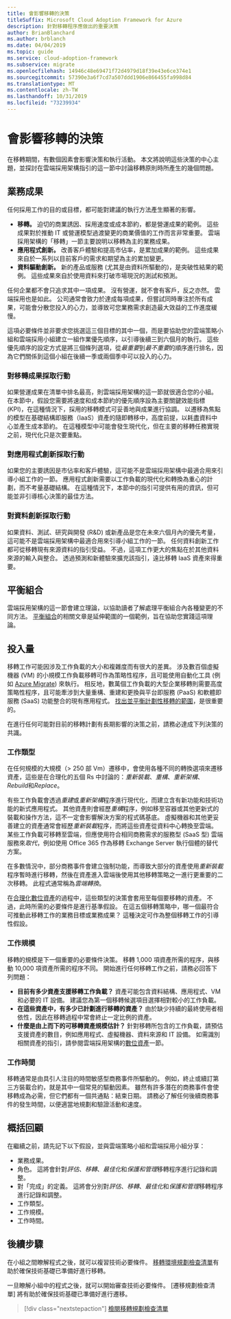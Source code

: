 ```yaml
---
title: 會影響移轉的決策
titleSuffix: Microsoft Cloud Adoption Framework for Azure
description: 針對移轉程序應做出的重要決策
author: BrianBlanchard
ms.author: brblanch
ms.date: 04/04/2019
ms.topic: guide
ms.service: cloud-adoption-framework
ms.subservice: migrate
ms.openlocfilehash: 14946c48e69471f72d4979d18f39e43e6ce374e1
ms.sourcegitcommit: 57390e3a6f7cd7a507ddd1906e866455fa998d84
ms.translationtype: MT
ms.contentlocale: zh-TW
ms.lasthandoff: 10/31/2019
ms.locfileid: "73239934"
---
```

# <a name="decisions-that-affect-migrations"></a>會影響移轉的決策

在移轉期間，有數個因素會影響決策和執行活動。 本文將說明這些決策的中心主題，並探討在雲端採用架構指引的這一節中討論移轉原則時所產生的幾個問題。

## <a name="business-outcomes"></a>業務成果

任何採用工作的目的或目標，都可能對建議的執行方法產生顯著的影響。

- **移轉。** 迫切的商業誘因、採用速度或成本節約，都是營運成果的範例。 這些成果對於推動 IT 或營運模型過渡變更的商業價值的工作而言非常重要。 雲端採用架構的「移轉」一節主要說明以移轉為主的業務成果。
- **應用程式創新。** 改善客戶體驗和提高市佔率，是累加成果的範例。 這些成果來自於一系列以目前客戶的需求和期望為主的累加變更。
- **資料驅動創新。** 新的產品或服務 (尤其是由資料所驅動的)，是突破性結果的範例。 這些成果來自於使用資料來打破市場現況的測試和預測。

任何企業都不會只追求其中一項成果。 沒有營運，就不會有客戶，反之亦然。 雲端採用也是如此。 公司通常會致力於達成每項成果，但嘗試同時專注於所有成果，可能會分散您投入的心力，並導致可您業務需求創造最大效益的工作進度緩慢。

這項必要條件並非要求您挑選這三個目標的其中一個，而是要協助您的雲端策略小組和雲端採用小組建立一組作業優先順序，以引導後續三到六個月的執行。 這些優先順序的設定方式是將三個條列選項，從*最重要*到*最不重要*的順序進行排名，因為它們關係到這個小組在後續一季或兩個季中可以投入的心力。

### <a name="acting-on-migration-outcomes"></a>對移轉成果採取行動

如果營運成果在清單中排名最高，則雲端採用架構的這一節就很適合您的小組。 在本節中，假設您需要將速度和成本節約的優先順序設為主要關鍵效能指標 (KPI)，在這種情況下，採用的移轉模式可妥善地與成果進行協調。 以遷移為焦點的模型在基礎結構即服務（IaaS）資產的隨即轉移中，高度前提，以耗盡資料中心並產生成本節約。 在這種模型中可能會發生現代化，但在主要的移轉任務實現之前，現代化只是次要重點。

### <a name="acting-on-application-innovations"></a>對應用程式創新採取行動

如果您的主要誘因是市佔率和客戶體驗，這可能不是雲端採用架構中最適合用來引導小組工作的一節。 應用程式創新需要以工作負載的現代化和轉換為重心的計劃，而不考量基礎結構。 在這種情況下，本節中的指引可提供有用的資訊，但可能並非引導核心決策的最佳方法。

### <a name="acting-on-data-innovations"></a>對資料創新採取行動

如果資料、測試、研究與開發 (R&D) 或新產品是您在未來六個月內的優先考量，這可能不是雲端採用架構中最適合用來引導小組工作的一節。 任何資料創新工作都可從移轉現有來源資料的指引受益。 不過，這項工作更大的焦點在於其他資料來源的輸入與整合。 透過預測和新體驗來擴充該指引，遠比移轉 IaaS 資產來得重要。

## <a name="balancing-the-portfolio"></a>平衡組合

雲端採用架構的這一節會建立理論，以協助讀者了解處理平衡組合內各種變更的不同方法。 [平衡組合](../../expanded-scope/balance-the-portfolio.md)的相關文章是延伸範圍的一個範例，旨在協助您實踐這項理論。

## <a name="effort"></a>投入量

移轉工作可能因涉及工作負載的大小和複雜度而有很大的差異。 涉及數百個虛擬機器 (VM) 的小規模工作負載移轉可作為策略性程序，且可能使用自動化工具 (例如 [Azure Migrate](https://docs.microsoft.com/azure/migrate/migrate-overview)) 來執行。 相反地，數萬個工作負載的大型企業移轉則需要高度策略性程序，且可能牽涉到大量重構、重建和更換與平台即服務 (PaaS) 和軟體即服務 (SaaS) 功能整合的現有應用程式。 [找出並平衡計劃性移轉的範圍](../../expanded-scope/balance-the-portfolio.md)，是很重要的。

在進行任何可能對目前的移轉計劃有長期影響的決策之前，請務必達成下列決策的共識。

### <a name="effort-type"></a>工作類型

在任何規模的大規模（> 250 部 Vm）遷移中，會使用各種不同的轉換選項來遷移資產，這些是在合理化的五個 Rs 中討論的：*重新裝載*、*重構*、*重新架構*、 *Rebuild*和*Replace*。

有些工作負載會透過*重建*或*重新架構*程序進行現代化，而建立含有新功能和技術功能的新式應用程式。 其他資產則會經歷*重構*程序，例如移至容器或其他更新式的裝載和操作方法，這不一定會影響解決方案的程式碼基底。 虛擬機器和其他更妥善建立的資產通常會經歷*重新裝載*程序，而將這些資產從資料中心轉換至雲端。 某些工作負載可移轉至雲端，但應使用符合相同商務需求的服務型 (SaaS 型) 雲端服務來*取代*，例如使用 Office 365 作為移轉 Exchange Server 執行個體的替代方案。

在多數情況中，部分商務事件會建立強制功能，而導致大部分的資產使用*重新裝載*程序暫時進行移轉，然後在資產進入雲端後使用其他移轉策略之一進行更重要的二次移轉。 此程式通常稱為*雲端轉換*。

在[合理化數位資產](../../../digital-estate/calculate.md)的過程中，這些類型的決策會套用至每個要移轉的資產。 不過，此時所需的必要條件是進行基準假設。 在這五個移轉策略中，哪一個最符合可推動此移轉工作的業務目標或業務成果？ 這種決定可作為整個移轉工作的引導性假設。

### <a name="effort-scale"></a>工作規模

移轉的規模是下一個重要的必要條件決策。 移轉 1,000 項資產所需的程序，與移動 10,000 項資產所需的程序不同。 開始進行任何移轉工作之前，請務必回答下列問題：

- **目前有多少資產支援移轉工作負載？** 資產可能包含資料結構、應用程式、VM 和必要的 IT 設備。 建議您為第一個移轉候選項目選擇相對較小的工作負載。
- **在這些資產中，有多少已計劃進行移轉的資產？** 由於缺少持續的最終使用者相依性，因此在移轉過程中常會終止一定比例的資產。
- **什麼是由上而下的可移轉資產規模估計？** 針對移轉所包含的工作負載，請預估支援資產的數目，例如應用程式、虛擬機器、資料來源和 IT 設備。 如需識別相關資產的指引，請參閱雲端採用架構的[數位資產](../../../digital-estate/index.md)一節。

### <a name="effort-timing"></a>工作時間

移轉通常是由具引人注目的時間敏感型商務事件所驅動的。 例如，終止或續訂第三方裝載合約，就是其中一個常見的驅動因素。 雖然有許多潛在的商務事件會使移轉成為必需，但它們都有一個共通點：結束日期。 請務必了解任何後續商務事件的發生時間，以便適當地規劃和驗證活動和速度。

## <a name="recap"></a>概括回顧

在繼續之前，請先記下以下假設，並與雲端策略小組和雲端採用小組分享：

- 業務成果。
- 角色。 這將會針對*評估*、*移轉*、*最佳化*和*保護和管理*移轉程序進行記錄和調整。
- 對「完成」的定義。 這將會分別對*評估*、*移轉*、*最佳化*和*保護和管理*移轉程序進行記錄和調整。
- 工作類型。
- 工作規模。
- 工作時間。

## <a name="next-steps"></a>後續步驟

在小組之間瞭解程式之後，就可以複習技術必要條件。 [移轉環境規劃檢查清單](./planning-checklist.md)有助於確保技術基礎已準備好進行移轉。

一旦瞭解小組中的程式之後，就可以開始審查技術必要條件。 [遷移規劃檢查清單] 將有助於確保技術基礎已準備好進行遷移。

> [!div class="nextstepaction"]
> [檢閱移轉規劃檢查清單](./planning-checklist.md)
